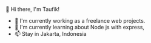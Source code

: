 👋 Hi there, I'm Taufik!
- 🏢 I'm currently working as a freelance web projects.
- 🌱  I'm currently learning about Node js with express, 
- 📫 Stay in Jakarta, Indonesia
